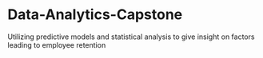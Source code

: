 # Data-Analytics-Capstone
Utilizing predictive models and statistical analysis to give insight on factors leading to employee retention
